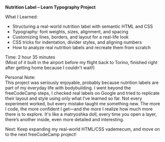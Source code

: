 **Nutrition Label – Learn Typography Project**

What I Learned:
- Structuring a real-world nutrition label with semantic HTML and CSS
- Typography: font weights, sizes, alignment, and spacing
- Customizing lines, borders, and layout for a real-life look
- CSS tricks for indentation, divider styles, and aligning numbers
- How to analyze real nutrition labels and recreate them from scratch

Time: 2 hour 35 minutes  
(Most of it built in the airport before my flight back to Torino, finished right after getting home because I couldn't wait!)

Personal Note:  
This project was seriously enjoyable, probably because nutrition labels are part of my everyday life with bodybuilding. I went beyond the freeCodeCamp steps, I checked real labels on Google and tried to replicate their layout and style using only what I’ve learned so far. Not every experiment worked, but every mistake taught me something new. The more I code, the more confident I get—and the more I realize how much more there is to explore. It's like a matryoshka doll, every time you open a layer, there’s another inside, even more detailed and interesting.

Next: Keep expanding my real-world HTML/CSS vademecum, and move on to the next freeCodeCamp project!
